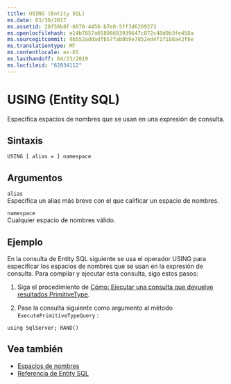 ```yaml
---
title: USING (Entity SQL)
ms.date: 03/30/2017
ms.assetid: 20f58b8f-6070-4456-b7e8-5ff3d6269273
ms.openlocfilehash: e14b7857a65898683939647c872c48d0b3fe458a
ms.sourcegitcommit: 9b552addadfb57fab0b9e7852ed4f1f1b8a42f8e
ms.translationtype: MT
ms.contentlocale: es-ES
ms.lasthandoff: 04/23/2019
ms.locfileid: "62034112"
---
```

# <a name="using-entity-sql"></a>USING (Entity SQL)
Especifica espacios de nombres que se usan en una expresión de consulta.  
  
## <a name="syntax"></a>Sintaxis  
  
```  
USING [ alias = ] namespace  
```  
  
## <a name="arguments"></a>Argumentos  
 `alias`  
 Especifica un alias más breve con el que calificar un espacio de nombres.  
  
 `namespace`  
 Cualquier espacio de nombres válido.  
  
## <a name="example"></a>Ejemplo  
 En la consulta de Entity SQL siguiente se usa el operador USING para especificar los espacios de nombres que se usan en la expresión de consulta. Para compilar y ejecutar esta consulta, siga estos pasos:  
  
1. Siga el procedimiento de [Cómo: Ejecutar una consulta que devuelve resultados PrimitiveType](../../../../../../docs/framework/data/adonet/ef/how-to-execute-a-query-that-returns-primitivetype-results.md).  
  
2. Pase la consulta siguiente como argumento al método `ExecutePrimitiveTypeQuery` :  
  
```  
using SqlServer; RAND()  
```  
  
## <a name="see-also"></a>Vea también

- [Espacios de nombres](../../../../../../docs/framework/data/adonet/ef/language-reference/namespaces-entity-sql.md)
- [Referencia de Entity SQL](../../../../../../docs/framework/data/adonet/ef/language-reference/entity-sql-reference.md)
